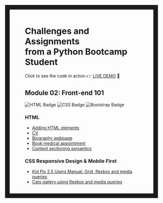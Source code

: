 <div style="border: 15px solid; border-image: url('https://cdn.osxdaily.com/wp-content/uploads/2017/12/classic-mac-os-tile-wallpapers-7.png') 30 round; padding: 3% 10%;">

# Challenges and Assignments<br>from a Python Bootcamp Student

<p>Click to see the code in action 👉 <a href="https://armincano.github.io/fullstack-python-web-dev/">LIVE DEMO</a> 👀<p> 

## Module 02: Front-end 101

![HTML Badge](https://img.shields.io/badge/HTML5-E34F26?style=for-the-badge&logo=html5&logoColor=white)
![CSS Badge](https://img.shields.io/badge/CSS3-1572B6?style=for-the-badge&logo=css3&logoColor=white)
![Bootstrap Badge](https://img.shields.io/badge/Bootstrap-563D7C?style=for-the-badge&logo=bootstrap&logoColor=white)

### HTML

- [Adding HTML elements](./m2-front-end-101/s1-html-elements/index.html)
- [CV](./m2-front-end-101/s1-html-elements/cv.html)
- [Biography webpage](./m2-front-end-101/s1-html-elements/leonardo-da-vinci.html)
- [Book medical appointment](./m2-front-end-101/s1-html-elements/book-medical-appointment/form-reserva-hora-medica.html)
- [Content sectioning semantics](./m2-front-end-101/s2-html-semantics/index.html)

### CSS   Responsive Design & Mobile First

- [Kid Pix 2.5 Users Manual. Grid, flexbox and media queries](./m2-front-end-101/s4-responsive-and-mobile-first/mobile-first-grid-landing-page/index.html)
- [Cats gallery using flexbox and media queries](./m2-front-end-101/s4-responsive-and-mobile-first/responsive-mobile-first-img-gallery/index.html)

<div>